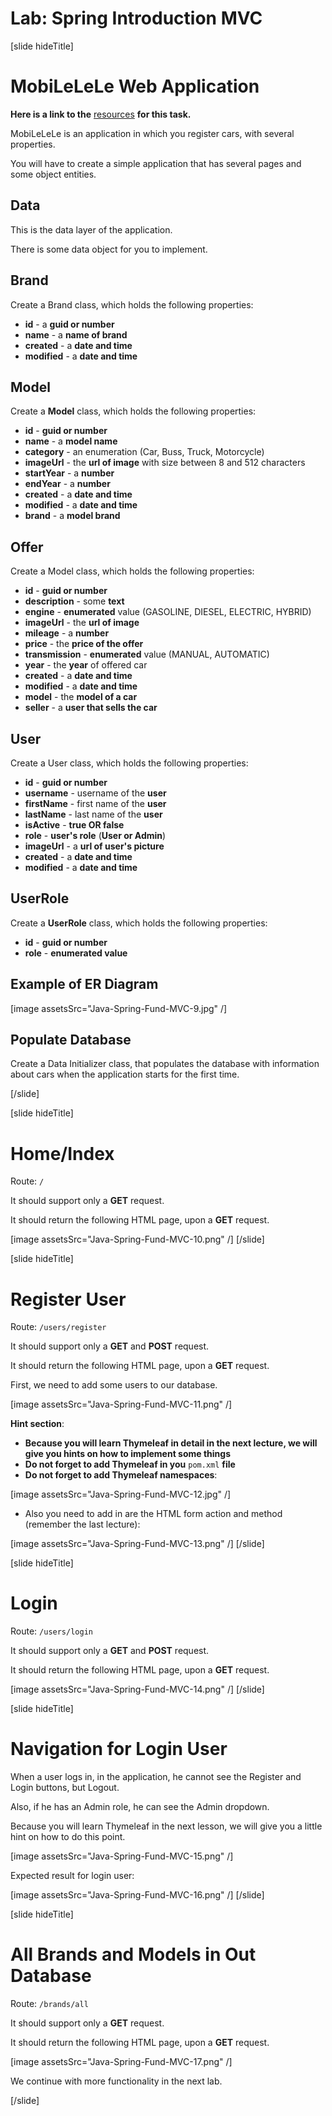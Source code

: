 # Lab: Spring Introduction MVC 

[slide hideTitle]
# MobiLeLeLe Web Application 

**Here is a link to the** [resources]() **for this task.**

MobiLeLeLe is an application in which you register cars, with several properties. 

You will have to create a simple application that has several pages and some object entities. 

## Data 

This is the data layer of the application. 

There is some data object for you to implement. 

## Brand 

Create a Brand class, which holds the following properties: 

- **id** - a **guid or number**
- **name** - a **name of brand**
- **created** - a **date and time**
- **modified** - a **date and time**     
 
## Model 

Create a **Model** class, which holds the following properties: 

- **id** - **guid or number**
- **name** - a **model name**
- **category** - an enumeration (Car, Buss, Truck, Motorcycle) 
- **imageUrl** - the **url of image** with size between 8 and 512 characters
- **startYear** - a **number**
- **endYear** - a **number**
- **created** - a **date and time**
- **modified** - a **date and time**
- **brand** - a **model brand** 

## Offer 

Create a Model class, which holds the following properties: 

- **id** - **guid or number**
- **description** - some **text**
- **engine** - **enumerated** value (GASOLINE, DIESEL, ELECTRIC, HYBRID)
- **imageUrl** - the **url of image**
- **mileage** - a **number** 
- **price** - the **price of the offer** 
- **transmission** - **enumerated** value (MANUAL, AUTOMATIC)
- **year** - the **year** of offered car
- **created** - a **date and time**
- **modified** - a **date and time**
- **model** - the **model of a car**
- **seller** - a **user that sells the car** 

## User 

Create a User class, which holds the following properties: 

- **id** - **guid or number**
- **username** -  username of the **user**
- **firstName** -  first name of the **user**
- **lastName** -  last name of the **user**
- **isActive** - **true OR false**
- **role** -  **user's role** (**User or Admin**)
- **imageUrl** - a **url of user's picture** 
- **created** - a **date and time**
- **modified** - a **date and time** 

## UserRole 

Create a **UserRole** class, which holds the following properties: 

- **id** - **guid or number**
- **role** - **enumerated value**

## Example of ER Diagram

[image assetsSrc="Java-Spring-Fund-MVC-9.jpg" /]

## Populate Database

Create a Data Initializer class, that populates the database with information about cars when the application starts for the first time.

[/slide]

[slide hideTitle]
# Home/Index

Route: `/`

It should support only a **GET** request.

It should return the following HTML page, upon a **GET** request.

[image assetsSrc="Java-Spring-Fund-MVC-10.png" /]
[/slide]

[slide hideTitle]
# Register User

Route: `/users/register`

It should support only a **GET** and **POST** request.

It should return the following HTML page, upon a **GET** request.

First, we need to add some users to our database.

[image assetsSrc="Java-Spring-Fund-MVC-11.png" /]

**Hint section**:   
- **Because you will learn Thymeleaf in detail in the next lecture, we will give you hints on how to implement some things**
- **Do not forget to add Thymeleaf in you** `pom.xml` **file**
- **Do not forget to add Thymeleaf namespaces**:

[image assetsSrc="Java-Spring-Fund-MVC-12.jpg" /]

- Also you need to add in are the HTML form action and method (remember the last lecture):

[image assetsSrc="Java-Spring-Fund-MVC-13.png" /]
[/slide]

[slide hideTitle]
# Login

Route: `/users/login`

It should support only a **GET** and **POST** request.

It should return the following HTML page, upon a **GET** request.


[image assetsSrc="Java-Spring-Fund-MVC-14.png" /]
[/slide]

[slide hideTitle]
# Navigation for Login User 

When a user logs in, in the application, he cannot see the Register and Login buttons, but Logout.

Also, if he has an Admin role, he can see the Admin dropdown.

Because you will learn Thymeleaf in the next lesson, we will give you a little hint on how to do this point.

[image assetsSrc="Java-Spring-Fund-MVC-15.png" /]

Expected result for login user:

[image assetsSrc="Java-Spring-Fund-MVC-16.png" /]
[/slide]

[slide hideTitle]
# All Brands and Models in Out Database 

Route: `/brands/all`

It should support only a **GET** request.

It should return the following HTML page, upon a **GET** request.

[image assetsSrc="Java-Spring-Fund-MVC-17.png" /]

We continue with more functionality in the next lab.

[/slide]